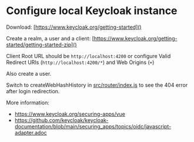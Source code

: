 # Configure local Keycloak instance

Download: [https://www.keycloak.org/getting-started]()

Create a realm, a user and a client: [https://www.keycloak.org/getting-started/getting-started-zip]()

Client Root URL should be `http://localhost:4200`
or configure Valid Redirect URIs (`http://localhost:4200/*`) and Web Origins (`+`)

Also create a user.

Switch to createWebHashHistory in [src/router/index.js](src/router/index.js) to see the 404 error after login redirection.

More information:

* https://www.keycloak.org/securing-apps/vue
* https://github.com/keycloak/keycloak-documentation/blob/main/securing_apps/topics/oidc/javascript-adapter.adoc
